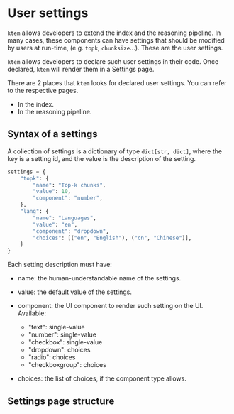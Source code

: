 # User settings

`ktem` allows developers to extend the index and the reasoning pipeline. In
many cases, these components can have settings that should be modified by
users at run-time, (e.g. `topk`, `chunksize`...). These are the user settings.

`ktem` allows developers to declare such user settings in their code. Once
declared, `ktem` will render them in a Settings page.

There are 2 places that `ktem` looks for declared user settings. You can
refer to the respective pages.

- In the index.
- In the reasoning pipeline.

## Syntax of a settings

A collection of settings is a dictionary of type `dict[str, dict]`, where the
key is a setting id, and the value is the description of the setting.

```python
settings = {
    "topk": {
        "name": "Top-k chunks",
        "value": 10,
        "component": "number",
    },
    "lang": {
        "name": "Languages",
        "value": "en",
        "component": "dropdown",
        "choices": [("en", "English"), ("cn", "Chinese")],
    }
}
```

Each setting description must have:

- name: the human-understandable name of the settings.
- value: the default value of the settings.
- component: the UI component to render such setting on the UI. Available:

  - "text": single-value
  - "number": single-value
  - "checkbox": single-value
  - "dropdown": choices
  - "radio": choices
  - "checkboxgroup": choices

- choices: the list of choices, if the component type allows.

## Settings page structure
